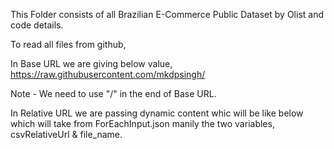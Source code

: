 This Folder consists of all Brazilian E-Commerce Public Dataset by Olist and code details.

To read all files from github,

In Base URL we are giving below value,
https://raw.githubusercontent.com/mkdpsingh/

Note - We need to use "/" in the end of Base URL.

In Relative URL we are passing dynamic content whic will be like below which will take from ForEachInput.json manily the two variables,
csvRelativeUrl & file_name.
